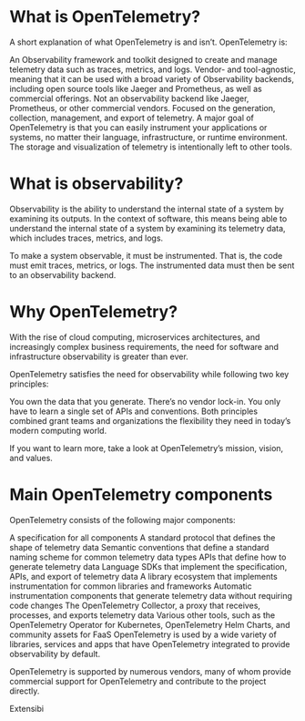 # What is OpenTelemetry?
A short explanation of what OpenTelemetry is and isn’t.
OpenTelemetry is:

An Observability framework and toolkit designed to create and manage telemetry data such as traces, metrics, and logs.
Vendor- and tool-agnostic, meaning that it can be used with a broad variety of Observability backends, including open source tools like Jaeger and Prometheus, as well as commercial offerings.
Not an observability backend like Jaeger, Prometheus, or other commercial vendors.
Focused on the generation, collection, management, and export of telemetry. A major goal of OpenTelemetry is that you can easily instrument your applications or systems, no matter their language, infrastructure, or runtime environment. The storage and visualization of telemetry is intentionally left to other tools.


# What is observability?
Observability is the ability to understand the internal state of a system by examining its outputs. In the context of software, this means being able to understand the internal state of a system by examining its telemetry data, which includes traces, metrics, and logs.

To make a system observable, it must be instrumented. That is, the code must emit traces, metrics, or logs. The instrumented data must then be sent to an observability backend.

# Why OpenTelemetry?
With the rise of cloud computing, microservices architectures, and increasingly complex business requirements, the need for software and infrastructure observability is greater than ever.

OpenTelemetry satisfies the need for observability while following two key principles:

You own the data that you generate. There’s no vendor lock-in.
You only have to learn a single set of APIs and conventions.
Both principles combined grant teams and organizations the flexibility they need in today’s modern computing world.

If you want to learn more, take a look at OpenTelemetry’s mission, vision, and values.

# Main OpenTelemetry components
OpenTelemetry consists of the following major components:

A specification for all components
A standard protocol that defines the shape of telemetry data
Semantic conventions that define a standard naming scheme for common telemetry data types
APIs that define how to generate telemetry data
Language SDKs that implement the specification, APIs, and export of telemetry data
A library ecosystem that implements instrumentation for common libraries and frameworks
Automatic instrumentation components that generate telemetry data without requiring code changes
The OpenTelemetry Collector, a proxy that receives, processes, and exports telemetry data
Various other tools, such as the OpenTelemetry Operator for Kubernetes, OpenTelemetry Helm Charts, and community assets for FaaS
OpenTelemetry is used by a wide variety of libraries, services and apps that have OpenTelemetry integrated to provide observability by default.

OpenTelemetry is supported by numerous vendors, many of whom provide commercial support for OpenTelemetry and contribute to the project directly.

Extensibi


